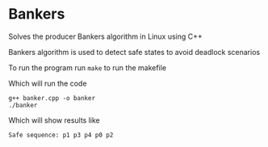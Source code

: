 # Bankers
Solves the producer Bankers algorithm in Linux using C++</br>

Bankers algorithm is used to detect safe states to avoid deadlock scenarios<br>

To run the program run `make` to run the makefile</br>

Which will run the code</br> 
```
g++ banker.cpp -o banker
./banker
```

Which will show results like
```
Safe sequence: p1 p3 p4 p0 p2 
```
